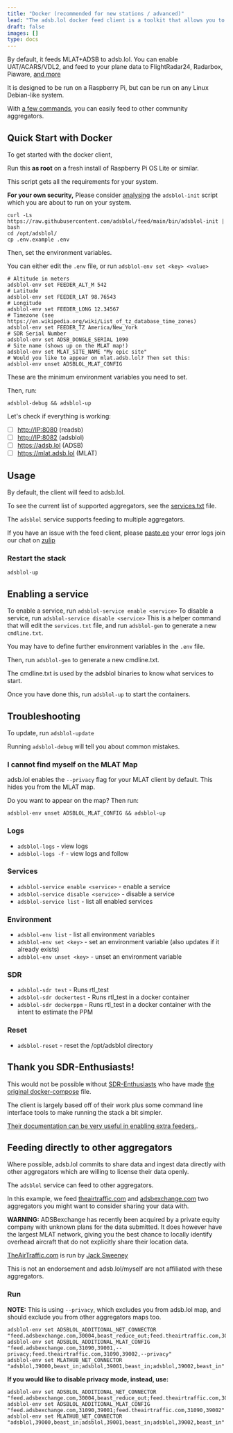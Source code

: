 ```yaml
---
title: "Docker (recommended for new stations / advanced)"
lead: "The adsb.lol docker feed client is a toolkit that allows you to install, run and maintain a ADS-B / UAT / MLAT / ACARS / VDL2 feed client to a multitude of aggregators."
draft: false
images: []
type: docs
---
```


By default, it feeds MLAT+ADSB to adsb.lol. You can enable UAT/ACARS/VDL2, and feed to your plane data to FlightRadar24, Radarbox, Piaware, [and more](https://github.com/adsblol/feed/blob/main/.env.example)

It is designed to be run on a Raspberry Pi, but can be run on any Linux Debian-like system.

With [a few commands](#feeding-directly-to-other-aggregators), you can easily feed to other community aggregators.

## Quick Start with Docker

To get started with the docker client,

Run this **as root** on a fresh install of Raspberry Pi OS Lite or similar.

This script gets all the requirements for your system.

**For your own security,** Please consider [analysing](https://github.com/adsblol/feed/blob/main/bin/adsblol-init) the `adsblol-init` script which you are about to run on your system.

```
curl -Ls https://raw.githubusercontent.com/adsblol/feed/main/bin/adsblol-init | bash
cd /opt/adsblol/
cp .env.example .env
```

Then, set the environment variables.

You can either edit the `.env` file, or run `adsblol-env set <key> <value>`

```
# Altitude in meters
adsblol-env set FEEDER_ALT_M 542
# Latitude
adsblol-env set FEEDER_LAT 98.76543
# Longitude
adsblol-env set FEEDER_LONG 12.34567
# Timezone (see https://en.wikipedia.org/wiki/List_of_tz_database_time_zones)
adsblol-env set FEEDER_TZ America/New_York
# SDR Serial Number
adsblol-env set ADSB_DONGLE_SERIAL 1090
# Site name (shows up on the MLAT map!)
adsblol-env set MLAT_SITE_NAME "My epic site"
# Would you like to appear on mlat.adsb.lol? Then set this:
adsblol-env unset ADSBLOL_MLAT_CONFIG
```

These are the minimum environment variables you need to set.

Then, run:
```
adsblol-debug && adsblol-up
```
Let's check if everything is working:

- [ ] <http://IP:8080> (readsb)
- [ ] <http://IP:8082> (adsblol)
- [ ] <https://adsb.lol> (ADSB)
- [ ] <https://mlat.adsb.lol> (MLAT)

## Usage

By default, the client will feed to adsb.lol.

To see the current list of supported aggregators, see the [services.txt](services.txt) file.

The `adsblol` service supports feeding to multiple aggregators.

If you have an issue with the feed client, please [paste.ee](https://paste.ee) your error logs join our chat on [zulip](https://adsblol.zulipchat.com)


### Restart the stack

```
adsblol-up
```

## Enabling a service

To enable a service, run `adsblol-service enable <service>`
To disable a service, run `adsblol-service disable <service>`
This is a helper command that will edit the `services.txt` file, and run `adsblol-gen` to generate a new `cmdline.txt`.

You may have to define further environment variables in the `.env` file.

Then, run `adsblol-gen` to generate a new cmdline.txt.

The cmdline.txt is used by the adsblol binaries to know what services to start.

Once you have done this, run `adsblol-up` to start the containers.

## Troubleshooting

To update, run `adsblol-update`

Running `adsblol-debug` will tell you about common mistakes.

### I cannot find myself on the MLAT Map

adsb.lol enables the `--privacy` flag for your MLAT client by default.
This hides you from the MLAT map.

Do you want to appear on the map? Then run:

```
adsblol-env unset ADSBLOL_MLAT_CONFIG && adsblol-up
```

### Logs

- `adsblol-logs` - view logs
- `adsblol-logs -f` - view logs and follow

### Services
- `adsblol-service enable <service>` - enable a service
- `adsblol-service disable <service>` - disable a service
- `adsblol-service list` - list all enabled services

### Environment
- `adsblol-env list` - list all environment variables
- `adsblol-env set <key>` - set an environment variable (also updates if it already exists)
- `adsblol-env unset <key>` - unset an environment variable

### SDR
- `adsblol-sdr test` - Runs rtl_test
- `adsblol-sdr dockertest` - Runs rtl_test in a docker container
- `adsblol-sdr dockerppm` - Runs rtl_test in a docker container with the intent to estimate the PPM

### Reset
- `adsblol-reset` - reset the /opt/adsblol directory

## Thank you SDR-Enthusiasts!

This would not be possible without [SDR-Enthusiasts](https://github.com/sdr-enthusiasts/) who have made [the original docker-compose](https://github.com/sdr-enthusiasts/docker-install) file.

The client is largely based off of their work plus some command line interface tools to make running the stack a bit simpler.

[Their documentation can be very useful in enabling extra feeders.](https://sdr-enthusiasts.gitbook.io/ads-b/feeder-containers/feeding-flightaware-piaware).


## Feeding directly to other aggregators

Where possible, adsb.lol commits to share data and ingest data directly with other aggregators which are willing to license their data openly.

The `adsblol` service can feed to other aggregators.

In this example, we feed [theairtraffic.com](https://theairtraffic.com) and [adsbexchange.com](https://adsbexchange.com)
two aggregators you might want to consider sharing your data with.

**WARNING:** ADSBexchange has recently been acquired by a private equity company with unknown plans for the data submitted. It does however have the largest MLAT network, giving you the best chance to locally identify overhead aircraft that do not explicitly share their location data.

[TheAirTraffic.com](https://theairtraffic.com) is run by [Jack Sweeney](https://grndcntrl.net/?ref=adsblol)

This is not an endorsement and adsb.lol/myself are not affiliated with these aggregators.

### Run

**NOTE:** This is using `--privacy`, which excludes you from adsb.lol map, and should exclude you from other aggregators maps too.

```
adsblol-env set ADSBLOL_ADDITIONAL_NET_CONNECTOR "feed.adsbexchange.com,30004,beast_reduce_out;feed.theairtraffic.com,30004,beast_reduce_out"
adsblol-env set ADSBLOL_ADDITIONAL_MLAT_CONFIG "feed.adsbexchange.com,31090,39001,--privacy;feed.theairtraffic.com,31090,39002,--privacy"
adsblol-env set MLATHUB_NET_CONNECTOR "adsblol,39000,beast_in;adsblol,39001,beast_in;adsblol,39002,beast_in"
```
**If you would like to disable privacy mode, instead, use:**
```
adsblol-env set ADSBLOL_ADDITIONAL_NET_CONNECTOR "feed.adsbexchange.com,30004,beast_reduce_out;feed.theairtraffic.com,30004,beast_reduce_out"
adsblol-env set ADSBLOL_ADDITIONAL_MLAT_CONFIG "feed.adsbexchange.com,31090,39001;feed.theairtraffic.com,31090,39002"
adsblol-env set MLATHUB_NET_CONNECTOR "adsblol,39000,beast_in;adsblol,39001,beast_in;adsblol,39002,beast_in"
```
